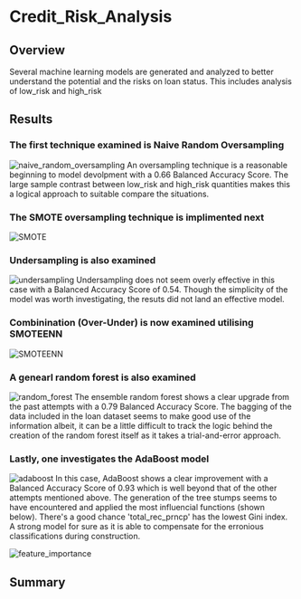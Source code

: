 # Credit_Risk_Analysis

## Overview
Several machine learning models are generated and analyzed to better understand the potential and the risks on loan status.  This includes analysis of low_risk and high_risk

## Results
### The first technique examined is Naive Random Oversampling
![naive_random_oversampling](https://user-images.githubusercontent.com/19878877/165420985-5c2dbf29-281a-4fdd-bd46-b53f066de6c9.png)
An oversampling technique is a reasonable beginning to model devolpment with a 0.66 Balanced Accuracy Score.  The large sample contrast between low_risk and high_risk quantities makes this a logical approach to suitable compare the situations.

### The SMOTE oversampling technique is implimented next
![SMOTE](https://user-images.githubusercontent.com/19878877/165421104-85ffdacd-df5e-4b6d-ae71-c0644c2b67fb.png)


### Undersampling is also examined
![undersampling](https://user-images.githubusercontent.com/19878877/165421166-9b71c724-0e95-4bae-8b0b-05f6d6973356.png)
Undersampling does not seem overly effective in this case with a Balanced Accuracy Score of 0.54. Though the simplicity of the model was worth investigating, the resuts did not land an effective model.

### Combinination (Over-Under) is now examined utilising SMOTEENN
![SMOTEENN](https://user-images.githubusercontent.com/19878877/165421291-c0cfe032-e92f-4dbd-9759-1e90ef5fb972.png)


### A genearl random forest is also examined
![random_forest](https://user-images.githubusercontent.com/19878877/165421359-0bf91c39-ccde-4260-8626-f6d200d3797e.png)
The ensemble random forest shows a clear upgrade from the past attempts with a 0.79 Balanced Accuracy Score.  The bagging of the data included in the loan dataset seems to make good use of the information albeit, it can be a little difficult to track the logic behind the creation of the random forest itself as it takes a trial-and-error approach.

### Lastly, one investigates the AdaBoost model
![adaboost](https://user-images.githubusercontent.com/19878877/165421419-70d7169a-1e20-421b-a618-471b9c616cc7.png)
In this case, AdaBoost shows a clear improvement with a Balanced Accuracy Score of 0.93 which is well beyond that of the other attempts mentioned above.  The generation of the tree stumps seems to have encountered and applied the most influencial functions (shown below).  There's a good chance 'total_rec_prncp' has the lowest Gini index.  A strong model for sure as it is able to compensate for the erronious classifications during construction.

![feature_importance](https://user-images.githubusercontent.com/19878877/165553484-96aab680-3316-4b32-82fc-ec5d1a5d4c06.png)


## Summary

